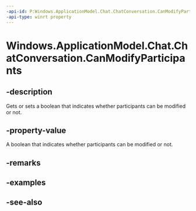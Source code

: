 ```yaml
---
-api-id: P:Windows.ApplicationModel.Chat.ChatConversation.CanModifyParticipants
-api-type: winrt property
---
```


<!-- Property syntax
public bool CanModifyParticipants { get;  set; }
-->

# Windows.ApplicationModel.Chat.ChatConversation.CanModifyParticipants

## -description
Gets or sets a boolean that indicates whether participants can be modified or not.

## -property-value
A boolean that indicates whether participants can be modified or not.

## -remarks

## -examples

## -see-also
